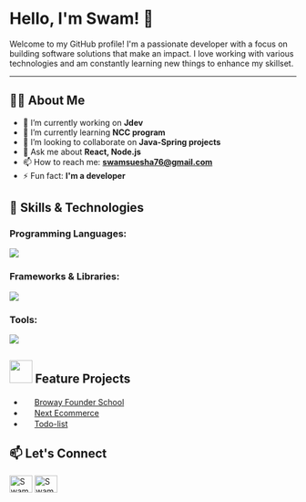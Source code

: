 # Hello, I'm Swam! 👋

Welcome to my GitHub profile! I'm a passionate developer with a focus on building software solutions that make an impact. I love working with various technologies and am constantly learning new things to enhance my skillset.

---

## 🧑‍💻 About Me

- 🔭 I’m currently working on **Jdev**
- 🌱 I’m currently learning **NCC program**
- 👯 I’m looking to collaborate on **Java-Spring projects**
- 💬 Ask me about **React, Node.js**
- 📫 How to reach me: **swamsuesha76@gmail.com**
- ⚡ Fun fact: **I'm a developer**


## 🚀 Skills & Technologies

### Programming Languages:
<p align="left">
  <a href="https://github.com/swamhtetaungsuesha">
    <img src="https://skillicons.dev/icons?i=js,ts,java" />
  </a>
</p>


### Frameworks & Libraries:
<p align="left">
  <a href="https://github.com/swamhtetaungsuesha">
    <img src="https://skillicons.dev/icons?i=react,nodejs,nextjs,spring" />
  </a>
</p>


### Tools:
<p align="left">
  <a href="https://github.com/swamhtetaungsuesha">
    <img src="https://skillicons.dev/icons?i=git,github,mysql,mongo" />
  </a>
</p>



## <img src="https://media.giphy.com/media/kEYGzoUvSXbCNAs0ak/giphy.gif" width="40">  Feature Projects
- <img src="https://media.giphy.com/media/KHF2LH5zMtGxHMC3wB/giphy.gif" width="16"> [Broway Founder School](https://broway-founders-school-demo-bg2f.vercel.app/)
- <img src="https://media.giphy.com/media/KHF2LH5zMtGxHMC3wB/giphy.gif" width="16"> [Next Ecommerce](https://next-shopping-ecommerce.vercel.app/)
- <img src="https://media.giphy.com/media/KHF2LH5zMtGxHMC3wB/giphy.gif" width="16"> [Todo-list](https://nextauth-todo-app.vercel.app/)


## 📫 Let's Connect

<p align="left">
<a href="https://www.facebook.com/swam.htag.3?mibextid=ZbWKwL" target="blank">
  <img align="center" src="https://raw.githubusercontent.com/rahuldkjain/github-profile-readme-generator/master/src/images/icons/Social/facebook.svg" alt="Swam Htet Aung" height="30" width="40" /></a>
  
<a href="mailto:swamsuesha76@gmail.com">
  <img align="center" src="https://upload.wikimedia.org/wikipedia/commons/7/7e/Gmail_icon_%282020%29.svg" alt="Swam Htet Aung" height="30" width="40"/>  
</a>
</p>


